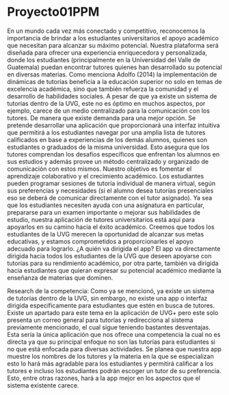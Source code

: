 # Proyecto01PPM
En un mundo cada vez más conectado y competitivo, reconocemos la importancia de brindar
a los estudiantes universitarios el apoyo académico que necesitan para alcanzar su máximo
potencial. Nuestra plataforma será diseñada para ofrecer una experiencia enriquecedora y
personalizada, donde los estudiantes (principalmente en la Universidad del Valle de
Guatemala) puedan encontrar tutores quienes han desarrollado su potencial en diversas
materias.
Como menciona Adolfo (2014) la implementación de dinámicas de tutorías beneficia a la
educación superior no solo en temas de excelencia académica, sino que también refuerza la
comunidad y el desarrollo de habilidades sociales. A pesar de que ya existe un sistema de
tutorías dentro de la UVG, este no es óptimo en muchos aspectos, por ejemplo, carece de un
medio centralizado para la comunicación con los tutores. De manera que existe demanda para
una mejor opción.
Se pretende desarrollar una aplicación que proporcionará una interfaz intuitiva que permitirá
a los estudiantes navegar por una amplia lista de tutores calificados en base a experiencias de
los demás alumnos, quienes son estudiantes o graduados de la misma universidad. Esto
asegura que los tutores comprendan los desafíos específicos que enfrentan los alumnos en sus
estudios y además provee un método centralizado y organizado de comunicación con estos
mismos.
Nuestro objetivo es fomentar el aprendizaje colaborativo y el crecimiento académico. Los
estudiantes pueden programar sesiones de tutoría individual de manera virtual, según sus
preferencias y necesidades (si el alumno desea tutorías presenciales eso se deberá de
comunicar directamente con el tutor asignado).
Ya sea que los estudiantes necesiten ayuda con una asignatura en particular, prepararse para
un examen importante o mejorar sus habilidades de estudio, nuestra aplicación de tutores
universitarios está aquí para apoyarlos en su camino hacia el éxito académico. Creemos que
todos los estudiantes de la UVG merecen la oportunidad de alcanzar sus metas educativas, y
estamos comprometidos a proporcionarles el apoyo adecuado para lograrlo.
¿A quién va dirigida el app?
El app va directamente dirigida hacia todos los estudiantes de la UVG que deseen apoyarse
con tutorías para su rendimiento académico, por otra parte, también va dirigida hacia
estudiantes que quieran expresar su potencial académico mediante la enseñanza de materias
que dominen.

Research de la competencia:
Como ya se mencionó, ya existe un sistema de tutorías dentro de la UVG, sin embargo, no
existe una app o interfaz dirigida específicamente para estudiantes que estén en busca de
tutores. Existe un apartado para este tema en la aplicación de UVG+ pero este solo presenta
un correo general para tutorías y redirecciona al sistema previamente mencionado, el cual
sigue teniendo bastantes desventajas. Esta sería la única aplicación que nos ofrece una
competencia la cual no es directa ya que su principal enfoque no son las tutorías para
estudiantes si no que está enfocada para diversas actividades. Se planea que nuestra app
muestre los nombres de los tutores y la materia en la que se especializan esto lo hará más
agradable para los estudiantes y permitirá calificar a los tutores e incluso los estudiantes
podrán escoger un tutor de su preferencia. Esto, entre otras razones, hará a la app mejor en los
aspectos que el sistema existente carece.
